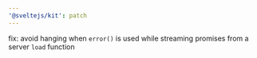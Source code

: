 ```yaml
---
'@sveltejs/kit': patch
---
```


fix: avoid hanging when `error()` is used while streaming promises from a server `load` function
